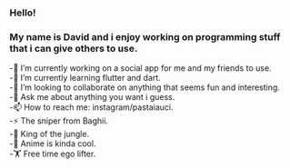 ### Hello!
### My name is David and i enjoy working on programming stuff that i can give others to use.

-🔭 I’m currently working on a social app for me and my friends to use.\
-🌱 I’m currently learning flutter and dart.\
-👯 I’m looking to collaborate on anything that seems fun and interesting.\
-💬 Ask me about anything  you want i guess.\
-📫 How to reach me: instagram/pastaiauci.\
-⚡ The sniper from Baghii.\
-🌴 King of the jungle.\
-🍡 Anime is kinda cool.\
-🏋️ Free time ego lifter.

